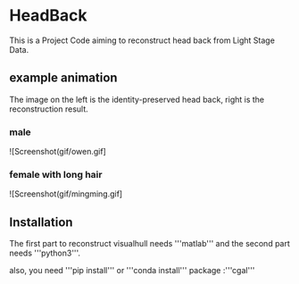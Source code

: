 # HeadBack
This is a Project Code aiming to reconstruct head back from Light Stage Data.

## example animation
The image on the left is the identity-preserved head back, right is the reconstruction result.
### male
![Screenshot(gif/owen.gif]
### female with long hair
![Screenshot(gif/mingming.gif]
## Installation

The first part to reconstruct visualhull needs '''matlab''' and the second part needs '''python3'''.

also, you need '''pip install''' or '''conda install''' package :'''cgal'''



